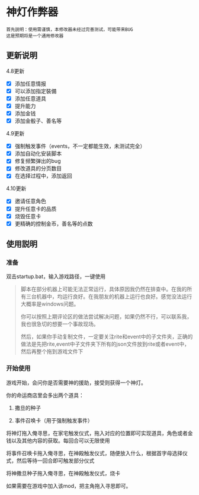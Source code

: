 # 神灯作弊器

```
首先説明：使用需谨慎，本修改器未经过完善测试，可能带来BUG
这是预期将是一个通用修改器
```

## 更新说明

4.8更新

- [x] 添加任意情报
- [x] 可以添加指定裝備
- [x] 添加任意道具
- [x] 提升能力
- [x] 添加金钱
- [x] 添加金骰子、善名等

4.9更新

- [x] 强制触发事件（events，不一定都能生效，未测试完全）
- [x] 添加自动化安装脚本
- [x] 修复频繁弹出的bug
- [x] 修改道具的分页数目
- [x] 在选择过程中，添加返回

4.10更新

- [x] 邀请任意角色
- [x] 提升任意卡的品质
- [x] 烧毁任意卡
- [x] 更精确的控制金币，善名等的点数

## 使用説明

### 准备

双击startup.bat，输入游戏路径，一键使用

> 脚本在部分机器上可能无法正常运行，具体原因我仍然在排查中。在我的所有三台机器中，均运行良好。在我朋友的机器上运行也良好。感觉没法运行大概率是windows问题。
>
> 你可以按照上期评论区的做法尝试解决问题，如果仍然不行，可以联系我，我也很急切的想要一个事故现场。
>
> 然后，如果你手动复制文件，一定要关注rite和event中的子文件夹，正确的做法是先把rite,event中子文件夹下所有的json文件放到rite或者event中，然后再整个拖到游戏文件下

### 开始使用

游戏开始，会问你是否需要神的援助，接受则获得一个神灯。

你的命运商店里会多出两个道具：

1. 撒旦的种子

2. 事件召唤卡（用于强制触发事件）

   

将神灯拖入俺寻思，在家宅触发仪式，拖入对应的位置即可实现道具，角色或者金钱以及其他内容的获取。每回合可以无限使用

将事件召唤卡拖入俺寻思，在神殿触发仪式，随便放入什么，根据首字母选择仪式，然后等待一回合即可触发部分仪式

将神撒旦种子拖入俺寻思，在神殿触发仪式，烧卡

如果需要在游戏中加入该mod，把主角拖入寻思即可。
